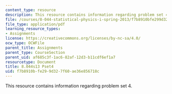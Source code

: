 ```yaml
---
content_type: resource
description: This resource contains information regarding problem set 4.
file: /courses/8-044-statistical-physics-i-spring-2013/f7b8910bfe299d327f60ae36e856718c_MIT8_044S13_ps4.pdf
file_type: application/pdf
learning_resource_types:
- Assignments
license: https://creativecommons.org/licenses/by-nc-sa/4.0/
ocw_type: OCWFile
parent_title: Assignments
parent_type: CourseSection
parent_uid: af685c3f-1ac6-82af-12d3-b11cdf6ef1a7
resourcetype: Document
title: 8.044s13 Pset4
uid: f7b8910b-fe29-9d32-7f60-ae36e856718c
---
```

This resource contains information regarding problem set 4.